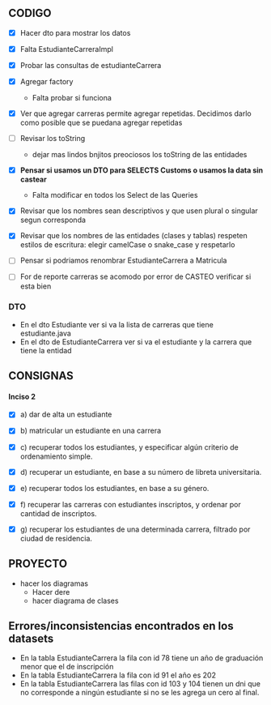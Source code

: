 ## CODIGO
 - [x] Hacer dto para mostrar los datos
 - [x] Falta EstudianteCarreraImpl
 - [x] Probar las consultas de estudianteCarrera 
 - [x] Agregar factory
      - Falta probar si funciona
 - [x] Ver que agregar carreras permite agregar repetidas. Decidimos darlo como posible que se puedana agregar repetidas
 - [ ] Revisar los toString
    - dejar mas lindos bnjitos preociosos los toString de las entidades
 - [x] **Pensar si usamos un DTO para SELECTS Customs o usamos la data sin castear**
     - Falta modificar en todos los Select de las Queries
 - [x] Revisar que los nombres sean descriptivos y que usen plural o singular segun corresponda

 - [x] Revisar que los nombres de las entidades (clases y tablas) respeten estilos de escritura: elegir camelCase o snake_case y respetarlo
 - [ ] Pensar si podriamos renombrar EstudianteCarrera a Matricula 
 - [ ] For de reporte carreras se acomodo por error de CASTEO verificar si esta bien  
 ### DTO
- En el dto Estudiante ver si va la lista de carreras que tiene estudiante.java
- En el dto de EstudianteCarrera ver si va el estudiante y la carrera que tiene la entidad


## CONSIGNAS
#### Inciso 2 
- [x] a) dar de alta un estudiante
- [x] b) matricular un estudiante en una carrera
- [X] c) recuperar todos los estudiantes, y especificar algún criterio de ordenamiento simple.
- [X] d) recuperar un estudiante, en base a su número de libreta universitaria.
- [x] e) recuperar todos los estudiantes, en base a su género.
- [x] f) recuperar las carreras con estudiantes inscriptos, y ordenar por cantidad de inscriptos.
- [x] g) recuperar los estudiantes de una determinada carrera, filtrado por ciudad de residencia.


## PROYECTO
 - hacer los diagramas
   - Hacer dere
   - hacer diagrama de clases
   
## Errores/inconsistencias encontrados en los datasets
- En la tabla EstudianteCarrera la fila con id 78 tiene un año de graduación menor que el de inscripción
- En la tabla EstudianteCarrera la fila con id 91 el año es 202
- En la tabla EstudianteCarrera las filas con id 103 y 104 tienen un dni que no corresponde a ningún estudiante si no se les agrega un cero al final.
